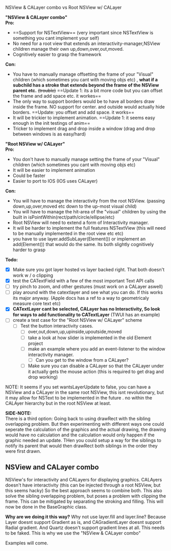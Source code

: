 NSView & CALayer combo vs Root NSView w/ CALayer <!--more--> 

**"NSView & CALayer combo"**  
**Pro:**  
- ==Support for NSTextView== (very important since NSTextView is something you cant implement your self)  
- No need for a root view that extends an interactivity-manager,NSView children manage their own up,down,over,out,moved.  
- Cognitively easier to grasp the framework  

**Con:**  
- You have to manually manage offsetting the frame of your "Visual" children (which sometimes you cant with moving objs etc)  , **what if a subchild has a stroke that extends beyond the frame of the NSView parent etc.** ~~(trouble)~~  ==Update 1: its a bit more code but you can offset the frame and add space etc. it workes==
- The only way to support borders would be to have all borders draw inside the frame. NO support for center. and outside would actually hide borders. ==Update: you offset and add space. it works==
- It will be trickier to implement animation. ==Update 1: it seems easy enough in the init testings of anim==
- Tricker to implement drag and drop inside a window (drag and drop between windows is as easy/hard)
  

**"Root NSView w/ CALayer"**   
**Pro:**  
- You don't have to manually manage setting the frame of your "Visual" children (which sometimes you cant with moving objs etc)  
- It will be easier to implement animation  
- Could be faster  
- Easier to port to IOS (IOS uses CALayer)  

**Con:**  
- You will have to manage the interactivity from the root NSView. (passing down,up,over,moved etc down to the up-most visual child)  
- You will have to manage the hit-area of the "visual" children by using the built in isPointWithin(rect/path/circle/ellipse/etc)  
- Root NSView will need to extend a form of Interactivity manager.  
- It will be harder to implement the full features NSTextView (this will need to be manually implemented in the root view etc etc)  
- you have to use layer.addSubLayer(Element()) or implement an add(Element()) that would do the same. Its both slightly cognitively harder to grasp  

**Todo:**  
- [x] Make sure you got layer hosted vs layer backed right. That both doesn't work w / o clipping
- [x] test the CATextField with a few of the most important Text API calls
- [ ] try pinch to zoom, and other gestures (must work on a CALayer aswell)
- [ ] play around with the catextlayer and see what you can do. If this works its major anyway. (Apple docs has a ref to a way to geometricaly measure core text etc)
- [x] **CATextLayer cant be selected, CALayer has no Interactivity, So look for ways to add functionality to CATextLayer** (TWUI has an example)
- [ ] create a test case for the "Root NSView w/ CALayer" scheme
  - [ ] Test the button interactivity cases. 
    - [ ] over,out,down,up,upinside,upoutside,moved
    - [ ] take a look at how slider is implemented in the old Element project
    - [ ] make an example where you add an event-listener to the window interactivity manager. 
      - [ ] Can you get to the window from a CALayer?
    - [ ] Make sure you can disable a CALayer so that the CALayer under it actually gets the mouse action (this is required to get drag and drop working)

NOTE:
It seems if you set wantsLayerUpdate to false, you can have a NSView and a CALayer in the same root NSView, this isnt revolutionary, but it may allow for NSText to be implemented in the future . no within the CALAyer hierarchy but in the root NSView at least.

**SIDE-NOTE:**    
There is a third option: Going back to using drawRect with the sibling overlapping problem. But then experimenting with different ways one could seperate the calculation of the graphics and the actual drawing, the drawing would have no calculation and the calculation would only happen if the graphic needed an update. THen you could setup a way for the siblings to notify its parent that would then drawRect both siblings in the order they were first drawn. 

## **NSView and CALayer combo**
NSView's for interactivity and CALayers for displaying graphics. CALAyers doesn't have interactivity (this can be injected through a root NSView, but this seems hacky) So the best approach seems to combine both. This also solve the sibling overlapping problem, but poses a problem with clipping the frame. This can be mitigated by separating the stroking and filling. This will now be done in the BaseGraphic class. 

**Why are we doing it this way?** Why not use layer.fill and layer.line? Because Layer doesnt support Gradient as is, and CAGradientLayer doesnt support Radial gradient. And Quartz doesn't support gradient lines at all. This needs to be faked. This is why we use the "NSView & CALayer combo"

Examples will come. 